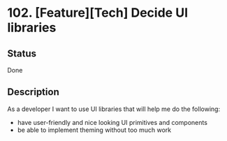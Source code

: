 # 102. [Feature][Tech] Decide UI libraries

## Status

Done

## Description

As a developer I want to use UI libraries that will help me do the following:

- have user-friendly and nice looking UI primitives and components
- be able to implement theming without too much work
